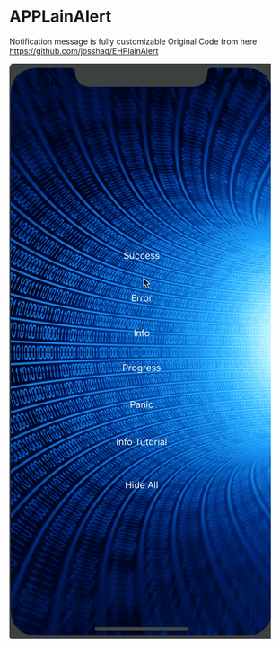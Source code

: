 # APPLainAlert
Notification message is fully customizable
Original Code from here https://github.com/josshad/EHPlainAlert

![APPLainAlert|828x1816, 60%](APPLainAlert.gif)
